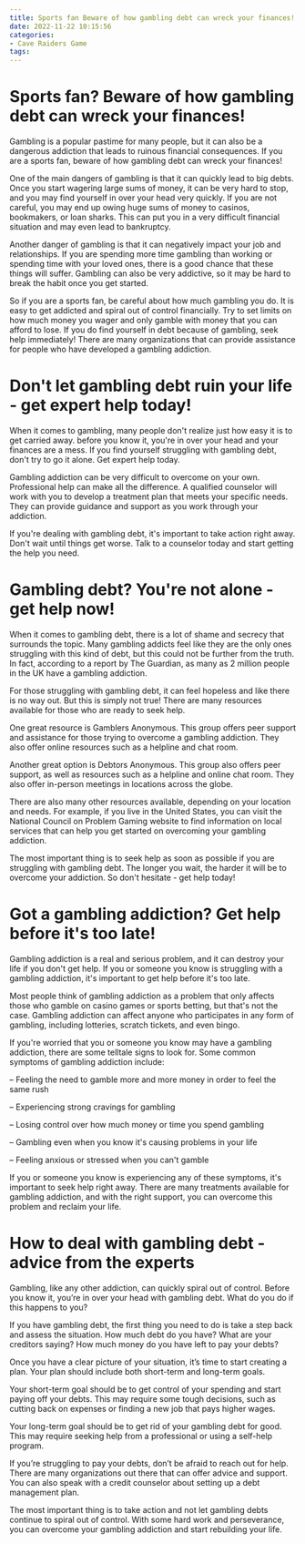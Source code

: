 ```yaml
---
title: Sports fan Beware of how gambling debt can wreck your finances!
date: 2022-11-22 10:15:56
categories:
- Cave Raiders Game
tags:
---
```



#  Sports fan? Beware of how gambling debt can wreck your finances!

Gambling is a popular pastime for many people, but it can also be a dangerous addiction that leads to ruinous financial consequences. If you are a sports fan, beware of how gambling debt can wreck your finances!

One of the main dangers of gambling is that it can quickly lead to big debts. Once you start wagering large sums of money, it can be very hard to stop, and you may find yourself in over your head very quickly. If you are not careful, you may end up owing huge sums of money to casinos, bookmakers, or loan sharks. This can put you in a very difficult financial situation and may even lead to bankruptcy.

Another danger of gambling is that it can negatively impact your job and relationships. If you are spending more time gambling than working or spending time with your loved ones, there is a good chance that these things will suffer. Gambling can also be very addictive, so it may be hard to break the habit once you get started.

So if you are a sports fan, be careful about how much gambling you do. It is easy to get addicted and spiral out of control financially. Try to set limits on how much money you wager and only gamble with money that you can afford to lose. If you do find yourself in debt because of gambling, seek help immediately! There are many organizations that can provide assistance for people who have developed a gambling addiction.

#  Don't let gambling debt ruin your life - get expert help today!

When it comes to gambling, many people don't realize just how easy it is to get carried away. before you know it, you're in over your head and your finances are a mess. If you find yourself struggling with gambling debt, don't try to go it alone. Get expert help today.

Gambling addiction can be very difficult to overcome on your own. Professional help can make all the difference. A qualified counselor will work with you to develop a treatment plan that meets your specific needs. They can provide guidance and support as you work through your addiction.

If you're dealing with gambling debt, it's important to take action right away. Don't wait until things get worse. Talk to a counselor today and start getting the help you need.

#  Gambling debt? You're not alone - get help now!

When it comes to gambling debt, there is a lot of shame and secrecy that surrounds the topic. Many gambling addicts feel like they are the only ones struggling with this kind of debt, but this could not be further from the truth. In fact, according to a report by The Guardian, as many as 2 million people in the UK have a gambling addiction.

For those struggling with gambling debt, it can feel hopeless and like there is no way out. But this is simply not true! There are many resources available for those who are ready to seek help.

One great resource is Gamblers Anonymous. This group offers peer support and assistance for those trying to overcome a gambling addiction. They also offer online resources such as a helpline and chat room.

Another great option is Debtors Anonymous. This group also offers peer support, as well as resources such as a helpline and online chat room. They also offer in-person meetings in locations across the globe.

There are also many other resources available, depending on your location and needs. For example, if you live in the United States, you can visit the National Council on Problem Gaming website to find information on local services that can help you get started on overcoming your gambling addiction.

The most important thing is to seek help as soon as possible if you are struggling with gambling debt. The longer you wait, the harder it will be to overcome your addiction. So don't hesitate - get help today!

#  Got a gambling addiction? Get help before it's too late!

Gambling addiction is a real and serious problem, and it can destroy your life if you don't get help. If you or someone you know is struggling with a gambling addiction, it's important to get help before it's too late.

Most people think of gambling addiction as a problem that only affects those who gamble on casino games or sports betting, but that's not the case. Gambling addiction can affect anyone who participates in any form of gambling, including lotteries, scratch tickets, and even bingo.

If you're worried that you or someone you know may have a gambling addiction, there are some telltale signs to look for. Some common symptoms of gambling addiction include:

– Feeling the need to gamble more and more money in order to feel the same rush

– Experiencing strong cravings for gambling

– Losing control over how much money or time you spend gambling

– Gambling even when you know it's causing problems in your life

– Feeling anxious or stressed when you can't gamble

If you or someone you know is experiencing any of these symptoms, it's important to seek help right away. There are many treatments available for gambling addiction, and with the right support, you can overcome this problem and reclaim your life.

#  How to deal with gambling debt - advice from the experts

Gambling, like any other addiction, can quickly spiral out of control. Before you know it, you’re in over your head with gambling debt. What do you do if this happens to you?

If you have gambling debt, the first thing you need to do is take a step back and assess the situation. How much debt do you have? What are your creditors saying? How much money do you have left to pay your debts?

Once you have a clear picture of your situation, it’s time to start creating a plan. Your plan should include both short-term and long-term goals.

Your short-term goal should be to get control of your spending and start paying off your debts. This may require some tough decisions, such as cutting back on expenses or finding a new job that pays higher wages.

Your long-term goal should be to get rid of your gambling debt for good. This may require seeking help from a professional or using a self-help program.

If you’re struggling to pay your debts, don’t be afraid to reach out for help. There are many organizations out there that can offer advice and support. You can also speak with a credit counselor about setting up a debt management plan.

The most important thing is to take action and not let gambling debts continue to spiral out of control. With some hard work and perseverance, you can overcome your gambling addiction and start rebuilding your life.